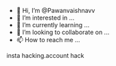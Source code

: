 - 👋 Hi, I’m @Pawanvaishnavv
- 👀 I’m interested in ...
- 🌱 I’m currently learning ...
- 💞️ I’m looking to collaborate on ...
- 📫 How to reach me ...

<!---
Pawanvaishnavv/Pawanvaishnavv is a ✨ special ✨ repository because its `README.md` (this file) appears on your GitHub profile.
You can click the Preview link to take a look at your changes.
--->
insta hacking.account hack 
